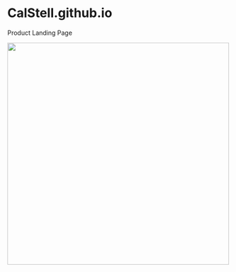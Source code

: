 # CalStell.github.io
Product Landing Page

<img src="https://media.giphy.com/media/1OF9p190RXLt9ppgjZ/giphy.gif" width="500" >
